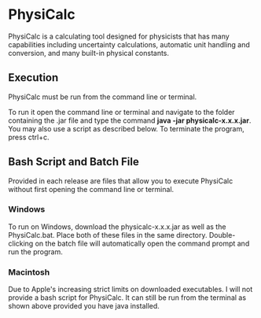 # PhysiCalc
PhysiCalc is a calculating tool designed for physicists that has many capabilities including uncertainty calculations, automatic unit handling and conversion, and many built-in physical constants.

## Execution
PhysiCalc must be run from the command line or terminal.

To run it open the command line or terminal and navigate to the folder containing the .jar file and type the command **java -jar physicalc-x.x.x.jar**. 
You may also use a script as described below. To terminate the program, press ctrl+c.

## Bash Script and Batch File
Provided in each release are files that allow you to execute PhysiCalc without first opening the command line or terminal.


### Windows
To run on Windows, download the physicalc-x.x.x.jar as well as the PhysiCalc.bat.
Place both of these files in the same directory.
Double-clicking on the batch file will automatically open the command prompt and run the program.

### Macintosh
Due to Apple's increasing strict limits on downloaded executables. I will not provide a bash script for PhysiCalc.
It can still be run from the terminal as shown above provided you have java installed.
